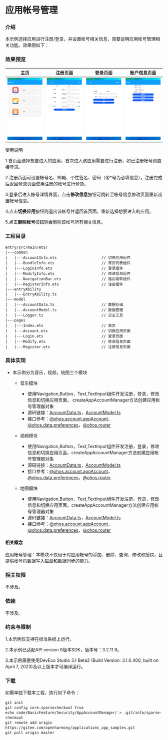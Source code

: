 # 应用帐号管理

### 介绍

本示例选择应用进行注册/登录，并设置帐号相关信息，简要说明应用帐号管理相关功能。效果图如下：

### 效果预览

|主页| 注册页面                                 | 登录页面                              | 账户信息页面|
|--------------------------------|--------------------------------------|-----------------------------------|------|
|![](screenshots/device/index.png)| ![](screenshots/device/register.png) | ![](screenshots/device/login.png) |![](screenshots/device/account.png)|

使用说明

1.首页面选择想要进入的应用，首次进入该应用需要进行注册，如已注册帐号则直接登录。

2.注册页面可设置帐号名、邮箱、个性签名、密码（带*号为必填信息），注册完成后返回登录页面使用注册的帐号进行登录。

3.登录后进入帐号详情界面，点击**修改信息**按钮可跳转至帐号信息修改页面重新设置帐号信息。

4.点击**切换应用**按钮则退出该帐号并返回首页面。重新选择想要进入的应用。

5.点击**删除帐号**按钮则会删除该帐号所有相关信息。

### 工程目录
```
entry/src/main/ets/
|---common
|   |---AccountInfo.ets                    // 切换应用组件
|   |---BundleInfo.ets                     // 首页列表组件
|   |---LoginInfo.ets                      // 登录组件
|   |---ModifyInfo.ets                     // 修改信息组件
|   |---NavigationBar.ets                  // 路由跳转组件
|   |---RegisterInfo.ets                   // 注册组件
|---entryAbility
|   |---EntryAbility.ts             
|---model
|   |---AccountData.ts                     // 数据存储
|   |---AccountModel.ts                    // 数据管理
|   |---Logger.ts                          // 日志工具
|---pages
|   |---Index.ets                          // 首页
|   |---Account.ets                        // 切换应用页面
|   |---Login.ets                          // 登录页面
|   |---Modify.ets                         // 修改信息页面
|   |---Register.ets                       // 注册信息页面

```

### 具体实现

* 本示例分为音乐，视频，地图三个模块
  * 音乐模块
    * 使用Navigation,Button，Text,TextInput组件开发注册，登录，修改信息和切换应用页面， createAppAccountManager方法创建应用帐号管理器对象
    * 源码链接：[AccountData.ts](entry/src/main/ets/model/AccountData.ts)，[AccountModel.ts](entry/src/main/ets/model/AccountModel.ts)
    * 接口参考：[@ohos.account.appAccount](https://gitee.com/openharmony/docs/blob/master/zh-cn/application-dev/reference/apis/js-apis-appAccount.md#account_appaccountcreateappaccountmanager)，[@ohos.data.preferences](https://gitee.com/openharmony/docs/blob/master/zh-cn/application-dev/reference/apis/js-apis-data-preferences.md)，[@ohos.router](https://gitee.com/openharmony/docs/blob/master/zh-cn/application-dev/reference/apis/js-apis-system-router.md)

  * 视频模块
    * 使用Navigation,Button，Text,TextInput组件开发注册，登录，修改信息和切换应用页面，createAppAccountManager方法创建应用帐号管理器对象
    * 源码链接：[AccountData.ts](entry/src/main/ets/model/AccountData.ts)，[AccountModel.ts](entry/src/main/ets/model/AccountModel.ts)
    * 接口参考：[@ohos.account.appAccount](https://gitee.com/openharmony/docs/blob/master/zh-cn/application-dev/reference/apis/js-apis-appAccount.md#account_appaccountcreateappaccountmanager)，[@ohos.data.preferences](https://gitee.com/openharmony/docs/blob/master/zh-cn/application-dev/reference/apis/js-apis-data-preferences.md)，[@ohos.router](https://gitee.com/openharmony/docs/blob/master/zh-cn/application-dev/reference/apis/js-apis-system-router.md)

  * 地图模块
    * 使用Navigation,Button，Text,TextInput组件开发注册，登录，修改信息和切换应用页面，createAppAccountManager方法创建应用帐号管理器对象
    * 源码链接：[AccountData.ts](entry/src/main/ets/model/AccountData.ts)，[AccountModel.ts](entry/src/main/ets/model/AccountModel.ts)
    * 接口参考：[@ohos.account.appAccount](https://gitee.com/openharmony/docs/blob/master/zh-cn/application-dev/reference/apis/js-apis-appAccount.md#account_appaccountcreateappaccountmanager)，[@ohos.data.preferences](https://gitee.com/openharmony/docs/blob/master/zh-cn/application-dev/reference/apis/js-apis-data-preferences.md)，[@ohos.router](https://gitee.com/openharmony/docs/blob/master/zh-cn/application-dev/reference/apis/js-apis-system-router.md)

#### 相关概念

应用帐号管理：本模块不仅用于对应用帐号的添加、删除、查询、修改和授权，且提供帐号将数据写入磁盘和数据同步的能力。

### 相关权限

不涉及。

### 依赖

不涉及。

### 约束与限制

1.本示例仅支持在标准系统上运行。

2.本示例已适配API version 9版本SDK，版本号：3.2.11.9。

3.本示例需要使用DevEco Studio 3.1 Beta2 (Build Version: 3.1.0.400, built on April 7, 2023)及以上版本才可编译运行。

### 下载

如需单独下载本工程，执行如下命令：
```
git init
git config core.sparsecheckout true
echo code/BasicFeature/Security/AppAccountManager/ > .git/info/sparse-checkout
git remote add origin https://gitee.com/openharmony/applications_app_samples.git
git pull origin master

```